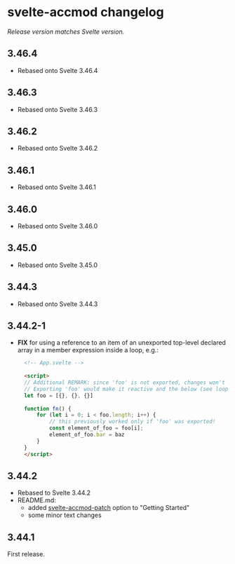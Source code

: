 # svelte-accmod changelog
*Release version matches Svelte version.*

## 3.46.4

- Rebased onto Svelte 3.46.4

## 3.46.3

- Rebased onto Svelte 3.46.3

## 3.46.2

- Rebased onto Svelte 3.46.2

## 3.46.1

- Rebased onto Svelte 3.46.1

## 3.46.0

- Rebased onto Svelte 3.46.0

## 3.45.0

- Rebased onto Svelte 3.45.0

## 3.44.3

- Rebased onto Svelte 3.44.3

## 3.44.2-1

- **FIX**  for using a reference to an item of an unexported top-level declared array in a member expression inside a loop, e.g.:
  ```html
	<!-- App.svelte -->
	
    <script>
    // Additional REMARK: since 'foo' is not exported, changes won't be reactive.
    // Exporting 'foo' would make it reactive and the below (see loop) would work without the current fix.
    let foo = [{}, {}, {}]
	
    function fn() {    
        for (let i = 0; i < foo.length; i++) {
            // this previously worked only if 'foo' was exported!
            const element_of_foo = foo[i];
            element_of_foo.bar = baz
        } 
    }
    </script>
  ```

## 3.44.2

- Rebased to Svelte 3.44.2
- README.md:
  - added [svelte-accmod-patch](https://github.com/vatro/svelte-accmod-patch) option to "Getting Started"
  - some minor text changes

## 3.44.1

First release.

